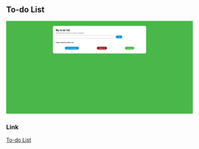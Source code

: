 ## To-do List

![preview](design/preview.png)

### Link

[To-do List](https://projects.raspberrypi.org/en/projects/cd-intermediate-javascript-sushi)
